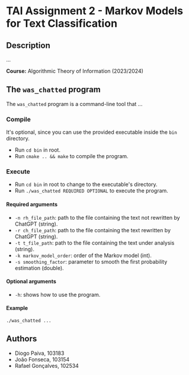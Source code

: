 # TAI Assignment 2 - Markov Models for Text Classification

## Description

...

**Course:** Algorithmic Theory of Information (2023/2024)

## The `was_chatted` program

The `was_chatted` program is a command-line tool that ...

### Compile

It's optional, since you can use the provided executable inside the `bin` directory.

- Run `cd bin` in root.
- Run `cmake .. && make` to compile the program.

### Execute

- Run `cd bin` in root to change to the executable's directory.
- Run `./was_chatted REQUIRED OPTIONAL` to execute the program.

#### Required arguments

- `-n rh_file_path`: path to the file containing the text not rewritten by ChatGPT (string).
- `-r ch_file_path`: path to the file containing the text rewritten by ChatGPT (string).
- `-t t_file_path`: path to the file containing the text under analysis (string).
- `-k markov_model_order`: order of the Markov model (int).
- `-s smoothing_factor`: parameter to smooth the first probability estimation (double).

#### Optional arguments

- `-h`: shows how to use the program.

#### Example

`./was_chatted ...`

## Authors

- Diogo Paiva, 103183
- João Fonseca, 103154
- Rafael Gonçalves, 102534
